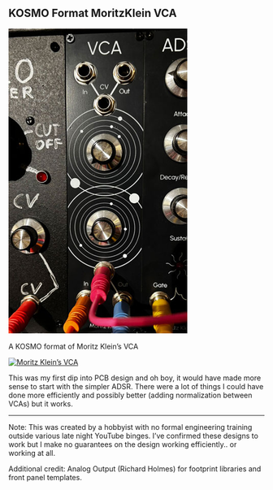 ## KOSMO Format MoritzKlein VCA

![](/IMG/IMG_9807.jpg)

A KOSMO format of Moritz Klein’s VCA

[![Moritz Klein’s VCA](https://img.youtube.com/vi/yMrCCx6uqcE/0.jpg)](https://www.youtube.com/watch?v=yMrCCx6uqcE)

This was my first dip into PCB design and oh boy, it would have made more sense to start with the simpler ADSR. There were a lot of things I could have done more efficiently and possibly better (adding normalization between VCAs) but it works.

---
Note: This was created by a hobbyist with no formal engineering training outside various late night YouTube binges. 
I’ve confirmed these designs to work but I make no guarantees on the design working efficiently.. or working at all.

Additional credit: Analog Output (Richard Holmes) for footprint libraries and front panel templates.
